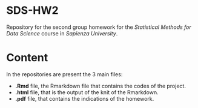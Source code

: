 # SDS-HW2

Repository for the second group homework for the *Statistical Methods for Data Science* course in *Sapienza University*.

# Content

In the repositories are present the 3 main files: 
- **.Rmd** file, the Rmarkdown file that contains the codes of the project.
- **.html** file, that is the output of the knit of the Rmarkdown.
- **.pdf** file, that contains the indications of the homework.
